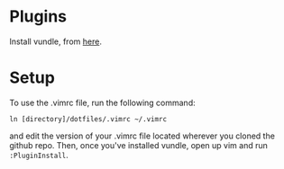 # Plugins
Install vundle, from [here](https://github.com/VundleVim/Vundle.vim). 

# Setup
To use the .vimrc file, run the following command:

`ln [directory]/dotfiles/.vimrc ~/.vimrc`

and edit the version of your .vimrc file located wherever you cloned the github repo. Then, once you've installed vundle, open up vim and run `:PluginInstall`.

